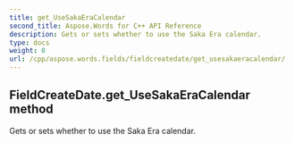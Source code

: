 ```yaml
---
title: get_UseSakaEraCalendar
second_title: Aspose.Words for C++ API Reference
description: Gets or sets whether to use the Saka Era calendar. 
type: docs
weight: 0
url: /cpp/aspose.words.fields/fieldcreatedate/get_usesakaeracalendar/
---
```

## FieldCreateDate.get_UseSakaEraCalendar method


Gets or sets whether to use the Saka Era calendar.

